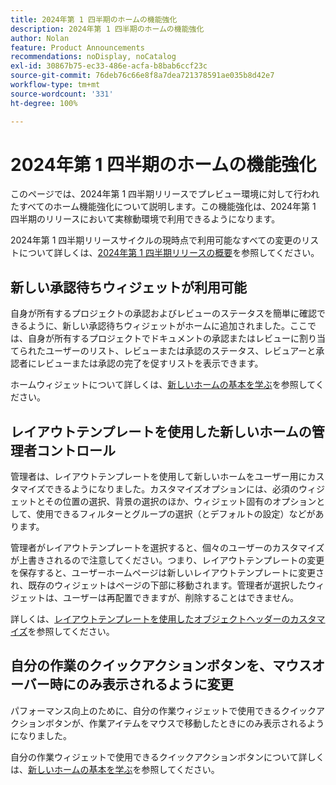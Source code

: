 ```yaml
---
title: 2024年第 1 四半期のホームの機能強化
description: 2024年第 1 四半期のホームの機能強化
author: Nolan
feature: Product Announcements
recommendations: noDisplay, noCatalog
exl-id: 30867b75-ec33-486e-acfa-b8bab6ccf23c
source-git-commit: 76deb76c66e8f8a7dea721378591ae035b8d42e7
workflow-type: tm+mt
source-wordcount: '331'
ht-degree: 100%

---
```


# 2024年第 1 四半期のホームの機能強化

このページでは、2024年第 1 四半期リリースでプレビュー環境に対して行われたすべてのホーム機能強化について説明します。この機能強化は、2024年第 1 四半期のリリースにおいて実稼動環境で利用できるようになります。

2024年第 1 四半期リリースサイクルの現時点で利用可能なすべての変更のリストについて詳しくは、[2024年第 1 四半期リリースの概要](/help/quicksilver/product-announcements/product-releases/24-q1-release-activity/24-q1-release-overview.md)を参照してください。

## 新しい承認待ちウィジェットが利用可能

自身が所有するプロジェクトの承認およびレビューのステータスを簡単に確認できるように、新しい承認待ちウィジェットがホームに追加されました。ここでは、自身が所有するプロジェクトでドキュメントの承認またはレビューに割り当てられたユーザーのリスト、レビューまたは承認のステータス、レビュアーと承認者にレビューまたは承認の完了を促すリストを表示できます。

ホームウィジェットについて詳しくは、[新しいホームの基本を学ぶ](/help/quicksilver/workfront-basics/using-home/new-home/get-started-with-new-home.md)を参照してください。

## レイアウトテンプレートを使用した新しいホームの管理者コントロール

管理者は、レイアウトテンプレートを使用して新しいホームをユーザー用にカスタマイズできるようになりました。カスタマイズオプションには、必須のウィジェットとその位置の選択、背景の選択のほか、ウィジェット固有のオプションとして、使用できるフィルターとグループの選択（とデフォルトの設定）などがあります。

管理者がレイアウトテンプレートを選択すると、個々のユーザーのカスタマイズが上書きされるので注意してください。つまり、レイアウトテンプレートの変更を保存すると、ユーザーホームページは新しいレイアウトテンプレートに変更され、既存のウィジェットはページの下部に移動されます。管理者が選択したウィジェットは、ユーザーは再配置できますが、削除することはできません。

詳しくは、[レイアウトテンプレートを使用したオブジェクトヘッダーのカスタマイズ](/help/quicksilver/administration-and-setup/customize-workfront/use-layout-templates/customize-new-home-layout-template.md)を参照してください。

## 自分の作業のクイックアクションボタンを、マウスオーバー時にのみ表示されるように変更

パフォーマンス向上のために、自分の作業ウィジェットで使用できるクイックアクションボタンが、作業アイテムをマウスで移動したときにのみ表示されるようになりました。

自分の作業ウィジェットで使用できるクイックアクションボタンについて詳しくは、[新しいホームの基本を学ぶ](/help/quicksilver/workfront-basics/using-home/new-home/get-started-with-new-home.md)を参照してください。
